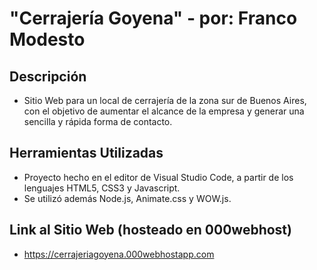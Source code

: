 # "Cerrajería Goyena" - por: Franco Modesto

## Descripción
- Sitio Web para un local de cerrajería de la zona sur de Buenos Aires, con el objetivo de aumentar el alcance de la empresa y generar una sencilla y rápida forma de contacto.

## Herramientas Utilizadas
- Proyecto hecho en el editor de Visual Studio Code, a partir de los lenguajes HTML5, CSS3 y Javascript.
- Se utilizó además Node.js, Animate.css y WOW.js.

## Link al Sitio Web (hosteado en 000webhost)
- https://cerrajeriagoyena.000webhostapp.com
